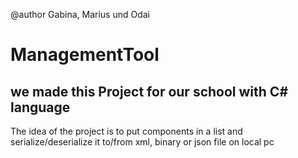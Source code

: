 @author Gabina, Marius und Odai
# ManagementTool

## we made this Project for our school with C# language


The idea of the project is to put components in a list and serialize/deserialize it to/from xml, binary or json file on local pc
